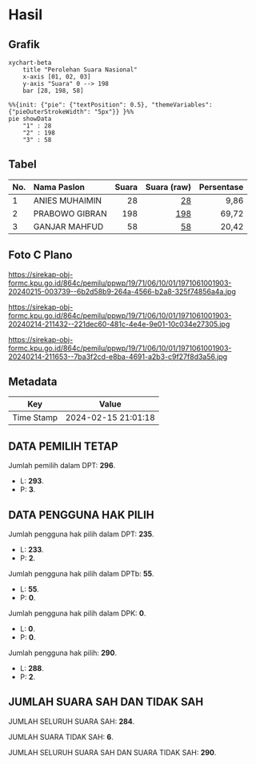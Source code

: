 # Hasil

## Grafik

```mermaid
xychart-beta
    title "Perolehan Suara Nasional"
    x-axis [01, 02, 03]
    y-axis "Suara" 0 --> 198
    bar [28, 198, 58]
```

```mermaid
%%{init: {"pie": {"textPosition": 0.5}, "themeVariables": {"pieOuterStrokeWidth": "5px"}} }%%
pie showData
    "1" : 28
    "2" : 198
    "3" : 58
```

## Tabel

| No. | Nama Paslon    | Suara | Suara (raw) | Persentase |
|:--- |:-------------- | -----:| -----------:| ----------:|
| 1   | ANIES MUHAIMIN | 28    | [28][p-1]   | 9,86       |
| 2   | PRABOWO GIBRAN | 198   | [198][p-2]  | 69,72      |
| 3   | GANJAR MAHFUD  | 58    | [58][p-3]   | 20,42      |


[p-1]: https://github.com/gigit-pemilu/pemilu-2024/blob/main/pilpres/hitung-suara/sub/19-kepulauan-bangka-belitung/sub/71-kota-pangkal-pinang/sub/06-gabek/sub/1001-selindung/sub/903-tps/sub/paslon-1.txt
[p-2]: https://github.com/gigit-pemilu/pemilu-2024/blob/main/pilpres/hitung-suara/sub/19-kepulauan-bangka-belitung/sub/71-kota-pangkal-pinang/sub/06-gabek/sub/1001-selindung/sub/903-tps/sub/paslon-2.txt
[p-3]: https://github.com/gigit-pemilu/pemilu-2024/blob/main/pilpres/hitung-suara/sub/19-kepulauan-bangka-belitung/sub/71-kota-pangkal-pinang/sub/06-gabek/sub/1001-selindung/sub/903-tps/sub/paslon-3.txt

## Foto C Plano

https://sirekap-obj-formc.kpu.go.id/864c/pemilu/ppwp/19/71/06/10/01/1971061001903-20240215-003739--6b2d58b9-264a-4566-b2a8-325f74856a4a.jpg

https://sirekap-obj-formc.kpu.go.id/864c/pemilu/ppwp/19/71/06/10/01/1971061001903-20240214-211432--221dec60-481c-4e4e-9e01-10c034e27305.jpg

https://sirekap-obj-formc.kpu.go.id/864c/pemilu/ppwp/19/71/06/10/01/1971061001903-20240214-211653--7ba3f2cd-e8ba-4691-a2b3-c9f27f8d3a56.jpg


## Metadata

| Key        | Value               |
| ---------- | ------------------- |
| Time Stamp | 2024-02-15 21:01:18 |


## DATA PEMILIH TETAP

Jumlah pemilih dalam DPT: **296**.
 * L: **293**.
 * P: **3**.

## DATA PENGGUNA HAK PILIH

Jumlah pengguna hak pilih dalam DPT: **235**.
 * L: **233**.
 * P: **2**.

Jumlah pengguna hak pilih dalam DPTb: **55**.
 * L: **55**.
 * P: **0**.

Jumlah pengguna hak pilih dalam DPK: **0**.
 * L: **0**.
 * P: **0**.

Jumlah pengguna hak pilih: **290**.
 * L: **288**.
 * P: **2**.

## JUMLAH SUARA SAH DAN TIDAK SAH

JUMLAH SELURUH SUARA SAH: **284**.

JUMLAH SUARA TIDAK SAH: **6**.

JUMLAH SELURUH SUARA SAH DAN SUARA TIDAK SAH: **290**.


